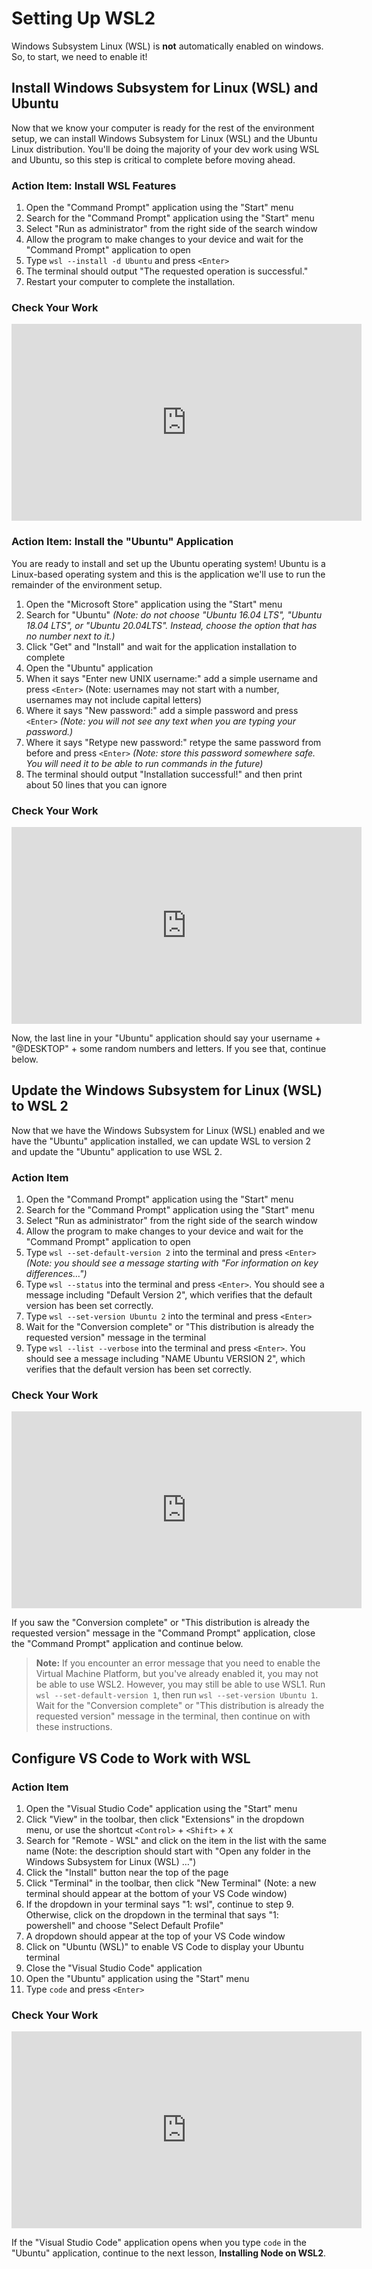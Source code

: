 # Setting Up WSL2

Windows Subsystem Linux (WSL) is **not** automatically enabled on windows. So,
to start, we need to enable it!

## Install Windows Subsystem for Linux (WSL) and Ubuntu

Now that we know your computer is ready for the rest of the environment setup,
we can install Windows Subsystem for Linux (WSL) and the Ubuntu Linux
distribution. You'll be doing the majority of your dev work using WSL and
Ubuntu, so this step is critical to complete before moving ahead.

### Action Item: Install WSL Features

1. Open the "Command Prompt" application using the "Start" menu
2. Search for the "Command Prompt" application using the "Start" menu
3. Select "Run as administrator" from the right side of the search window
4. Allow the program to make changes to your device and wait for the "Command
   Prompt" application to open
5. Type `wsl --install -d Ubuntu` and press `<Enter>`
6. The terminal should output "The requested operation is successful."
7. Restart your computer to complete the installation.

### Check Your Work

<iframe width="560" height="315" src="https://www.youtube.com/embed/w01AU7pl24w" frameborder="0" allow="accelerometer; autoplay; clipboard-write; encrypted-media; gyroscope; picture-in-picture" allowfullscreen></iframe>

### Action Item: Install the "Ubuntu" Application

You are ready to install and set up the Ubuntu operating system! Ubuntu is a
Linux-based operating system and this is the application we'll use to run the
remainder of the environment setup.

1. Open the "Microsoft Store" application using the "Start" menu
2. Search for "Ubuntu" _(Note: do not choose "Ubuntu 16.04 LTS", "Ubuntu 18.04
   LTS", or "Ubuntu 20.04LTS". Instead, choose the option that has no number
   next to it.)_
3. Click "Get" and "Install" and wait for the application installation to complete
4. Open the "Ubuntu" application
5. When it says "Enter new UNIX username:" add a simple username and press
   `<Enter>` (Note: usernames may not start with a number, usernames may not
   include capital letters)
6. Where it says "New password:" add a simple password and press `<Enter>` _(Note:
   you will not see any text when you are typing your password.)_
7. Where it says "Retype new password:" retype the same password from before and
   press `<Enter>` _(Note: store this password somewhere safe. You will need it to
   be able to run commands in the future)_
8. The terminal should output "Installation successful!" and then print about 50
   lines that you can ignore

### Check Your Work

<iframe width="560" height="315" src="https://www.youtube.com/embed/cmLjpYx1Ys8" frameborder="0" allow="accelerometer; autoplay; clipboard-write; encrypted-media; gyroscope; picture-in-picture" allowfullscreen></iframe>

Now, the last line in your "Ubuntu" application should say your username +
"@DESKTOP" + some random numbers and letters. If you see that, continue below.

## Update the Windows Subsystem for Linux (WSL) to WSL 2

Now that we have the Windows Subsystem for Linux (WSL) enabled and we have the
"Ubuntu" application installed, we can update WSL to version 2 and update the
"Ubuntu" application to use WSL 2.

### Action Item

1. Open the "Command Prompt" application using the "Start" menu
2. Search for the "Command Prompt" application using the "Start" menu
3. Select "Run as administrator" from the right side of the search window
4. Allow the program to make changes to your device and wait for the "Command
   Prompt" application to open
5. Type `wsl --set-default-version 2` into the terminal and press `<Enter>`
   _(Note: you should see a message starting with "For information on key
   differences…")_
6. Type `wsl --status` into the terminal and press `<Enter>`. You should see a
   message including "Default Version 2", which verifies that the default
   version has been set correctly.
7. Type `wsl --set-version Ubuntu 2` into the terminal and press `<Enter>`
8. Wait for the "Conversion complete" or "This distribution is already the
   requested version" message in the terminal
9. Type `wsl --list --verbose` into the terminal and press `<Enter>`. You should
   see a message including "NAME Ubuntu VERSION 2", which verifies that the
   default version has been set correctly.

### Check Your Work

<iframe width="560" height="315" src="https://www.youtube.com/embed/Thy8DJEb7Pk" frameborder="0" allow="accelerometer; autoplay; clipboard-write; encrypted-media; gyroscope; picture-in-picture" allowfullscreen></iframe>

If you saw the "Conversion complete" or "This distribution is already the
requested version" message in the "Command Prompt" application, close the
"Command Prompt" application and continue below.

> **Note:** If you encounter an error message that you need to enable the
> Virtual Machine Platform, but you've already enabled it, you may not be able
> to use WSL2. However, you may still be able to use WSL1. Run
> `wsl --set-default-version 1`, then run `wsl --set-version Ubuntu 1`. Wait for
> the "Conversion complete" or "This distribution is already the requested
> version" message in the terminal, then continue on with these instructions.

## Configure VS Code to Work with WSL

### Action Item

1. Open the "Visual Studio Code" application using the "Start" menu
2. Click "View" in the toolbar, then click "Extensions" in the dropdown menu, or
   use the shortcut `<Control>` + `<Shift>` + `X`
3. Search for "Remote - WSL" and click on the item in the list with the same
   name (Note: the description should start with "Open any folder in the Windows
   Subsystem for Linux (WSL) …")
4. Click the "Install" button near the top of the page
5. Click "Terminal" in the toolbar, then click "New Terminal" (Note: a new
   terminal should appear at the bottom of your VS Code window)
6. If the dropdown in your terminal says "1: wsl", continue to step 9.
   Otherwise, click on the dropdown in the terminal that says "1: powershell"
   and choose "Select Default Profile"
7. A dropdown should appear at the top of your VS Code window
8. Click on "Ubuntu (WSL)" to enable VS Code to display your Ubuntu terminal
9. Close the "Visual Studio Code" application
10. Open the "Ubuntu" application using the "Start" menu
11. Type `code` and press `<Enter>`

### Check Your Work

<iframe width="560" height="315" src="https://www.youtube.com/embed/UasRLsxCFRQ" frameborder="0" allow="accelerometer; autoplay; clipboard-write; encrypted-media; gyroscope; picture-in-picture" allowfullscreen></iframe>

If the "Visual Studio Code" application opens when you type `code` in the
"Ubuntu" application, continue to the next lesson, **Installing Node on WSL2**.
